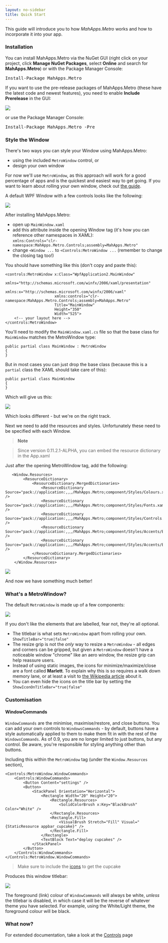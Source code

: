 ```yaml
---
layout: no-sidebar
title: Quick Start
---
```


This guide will introduce you to how *MahApps.Metro* works and how to incorporate it into your app.

### Installation

You can install MahApps.Metro via the NuGet GUI (right click on your project, click **Manage NuGet Packages**, select **Online** and search for **MahApps.Metro**) or with the Package Manager Console:

<pre class="nuget-button">Install-Package MahApps.Metro</pre>

If you want to use the pre-release packages of MahApps.Metro (these have the latest code and newest features), you need to enable **Include Prerelease** in the GUI:

![]({{site.baseurl}}/images/include_prerelease.png)

or use the Package Manager Console:

<pre class="nuget-button">Install-Package MahApps.Metro -Pre</pre>

### Style the Window

There's two ways you can style your Window using MahApps.Metro:

 -  using the included `MetroWindow` control, or
 -  design your own window

For now we'll use `MetroWindow`, as this approach will work for a good percentage of apps and is the quickest and easiest way to get going. If you want to learn about rolling your own window, check out [the guide](advanced-guide.html).

A default WPF Window with a few controls looks like the following:

![]({{site.baseurl}}/images/01_UnstyledWindow.png)

After installing MahApps.Metro:

 - open up `MainWindow.xaml`
 - add this attribute inside the opening Window tag (it's how you can reference other namespaces in XAML):  
`xmlns:Controls="clr-namespace:MahApps.Metro.Controls;assembly=MahApps.Metro"`
 - change `<Window ...` to `<Controls:MetroWindow ...` (remember to change the closing tag too!)

You should have something like this (don't copy and paste this):

    <controls:MetroWindow x:Class="WpfApplication2.MainWindow"
                          xmlns="http://schemas.microsoft.com/winfx/2006/xaml/presentation"
                          xmlns:x="http://schemas.microsoft.com/winfx/2006/xaml"
                          xmlns:controls="clr-namespace:MahApps.Metro.Controls;assembly=MahApps.Metro"
                          Title="MainWindow" 
                          Height="350" 
                          Width="525">
        <!-- your layout here -->
    </controls:MetroWindow>


You'll need to modify the `MainWindow.xaml.cs` file  so that the base class for `MainWindow` matches the MetroWindow type:

    public partial class MainWindow : MetroWindow
    {
    }

But in most cases you can just drop the base class (because this is a `partial` class the XAML should take care of this):

    public partial class MainWindow
    {
    }

 Which will give us this:

![]({{site.baseurl}}/images/02_PartiallyStyledWindow.png)

Which looks different - but we're on the right track. 

Next we need to add the resources and styles. Unfortunately these need to be specified with each Window.

> **Note**

> Since version 0.11.2.1-ALPHA, you can embed the resource dictionary in the App.xaml

Just after the opening MetroWindow tag, add the following:
	
	   <Window.Resources>
	        <ResourceDictionary>
	            <ResourceDictionary.MergedDictionaries>
	                <ResourceDictionary Source="pack://application:,,,/MahApps.Metro;component/Styles/Colours.xaml" />
	                <ResourceDictionary Source="pack://application:,,,/MahApps.Metro;component/Styles/Fonts.xaml" />
	                <ResourceDictionary Source="pack://application:,,,/MahApps.Metro;component/Styles/Controls.xaml" />
	                <ResourceDictionary Source="pack://application:,,,/MahApps.Metro;component/Styles/Accents/Blue.xaml" />
	                <ResourceDictionary Source="pack://application:,,,/MahApps.Metro;component/Styles/Accents/BaseLight.xaml" />
	            </ResourceDictionary.MergedDictionaries>
	        </ResourceDictionary>
	    </Window.Resources>
	
![]({{site.baseurl}}/images/03_StyledWindow.png)

And now we have something much better!

### What's a MetroWindow?

The default `MetroWindow` is made up of a few components:

![]({{site.baseurl}}/images/04_ExplainedStyledWindow.png)

If you don't like the elements that are labelled, fear not, they're all optional.

- The titlebar is what sets `MetroWindow` apart from rolling your own. `ShowTitleBar="true|false"`
- The resize grip is not the *only* way to resize a `MetroWindow` - all edges and corners can be gripped, but given a `MetroWindow` doesn't have a noticeable window "chrome" like an aero window, the resize grip can help reassure users.
- Instead of using static images, the icons for minimize/maximize/close are a font called **Marlett**. To explain why this is so requires a walk down memory lane, or at least a visit to [the Wikipedia article](http://en.wikipedia.org/wiki/Marlett) about it.
- You can even hide the icons on the title bar by setting the  `ShowIconOnTitleBar="true|false"` 

### Customisation

#### WindowCommands

`WindowCommands` are the minimise, maximise/restore, and close buttons. You can add your own controls to `WindowsCommands` - by default, buttons have a style automatically applied to them to make them fit in with the rest of the `WindowsCommands`. As of 0.9, you are no longer limited to just buttons, but any control. Be aware, you're responsible for styling anything other than buttons.

Including this within the `MetroWindow` tag (under the `Window.Resources` section),

	<Controls:MetroWindow.WindowCommands>
	    <Controls:WindowCommands>
	        <Button Content="settings" />
            <Button>
                <StackPanel Orientation="Horizontal">
                    <Rectangle Width="20" Height="20">
                        <Rectangle.Resources>
                            <SolidColorBrush x:Key="BlackBrush" Color="White" />
                        </Rectangle.Resources>
                        <Rectangle.Fill>
                            <VisualBrush Stretch="Fill" Visual="{StaticResource appbar_cupcake}" />
                        </Rectangle.Fill>
                    </Rectangle>
                    <TextBlock Text="deploy cupcakes" />
                </StackPanel>
            </Button>
        </Controls:WindowCommands>
	</Controls:MetroWindow.WindowCommands>

> Make sure to include the [icons](#icons) to get the cupcake

Produces this window titlebar:

![]({{site.baseurl}}/images/05_WindowCommands.png)

The foreground (link) colour of `WindowCommands` will always be white, *unless* the titlebar is disabled, in which case it will be the reverse of whatever theme you have selected. For example, using the White/Light theme, the foreground colour will be black.

### What now?

For extended documentation, take a look at the [Controls]({{site.baseurl}}/controls/) page